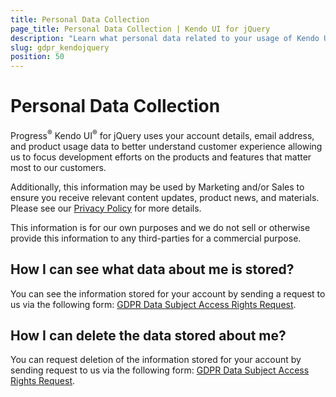 ```yaml
---
title: Personal Data Collection
page_title: Personal Data Collection | Kendo UI for jQuery
description: "Learn what personal data related to your usage of Kendo UI for jQuery is collected by Progress Software Corporation and/or its affiliates."
slug: gdpr_kendojquery
position: 50
---
```


# Personal Data Collection

Progress<sup>®</sup> Kendo UI<sup>®</sup> for jQuery uses your account details, email address, and product usage data to better understand customer experience allowing us to focus development efforts on the products and features that matter most to our customers.

Additionally, this information may be used by Marketing and/or Sales to ensure you receive relevant content updates, product news, and materials. Please see our [Privacy Policy](https://www.progress.com/legal/privacy-policy) for more details.

This information is for our own purposes and we do not sell or otherwise provide this information to any third-parties for a commercial purpose.

## How I can see what data about me is stored?

You can see the information stored for your account by sending a request to us via the following form: [GDPR Data Subject Access Rights Request](https://app.onetrust.com/app/#/webform/7897e80a-b8a4-4797-883a-bdacfe1ab8e4).

## How I can delete the data stored about me?

You can request deletion of the information stored for your account by sending request to us via the following form: [GDPR Data Subject Access Rights Request](https://app.onetrust.com/app/#/webform/7897e80a-b8a4-4797-883a-bdacfe1ab8e4).
